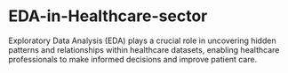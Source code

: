# EDA-in-Healthcare-sector
Exploratory Data Analysis (EDA) plays a crucial role in uncovering hidden patterns and relationships within healthcare datasets, enabling healthcare professionals to make informed decisions and improve patient care.
